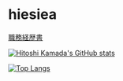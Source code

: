 # hiesiea

[職務経歴書](https://hiesiea.github.io/resume/)

[![Hitoshi Kamada's GitHub stats](https://github-readme-stats.vercel.app/api?username=hiesiea&show_icons=true&count_private=true)](https://github.com/anuraghazra/github-readme-stats)

[![Top Langs](https://github-readme-stats.vercel.app/api/top-langs/?username=hiesiea)](https://github.com/anuraghazra/github-readme-stats)
